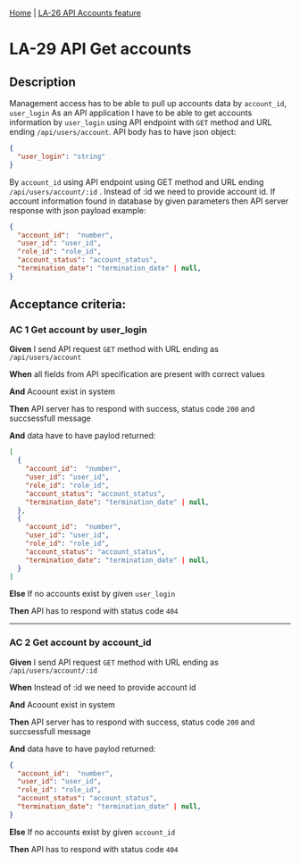 [Home](../library_app_project.md) | [LA-26 API Accounts feature](./LA-26_API_accounts_feature.md)

# LA-29 API Get accounts

## Description

Management access has to be able to pull up accounts data by `account_id`, `user_login`
As an API application I have to be able to get accounts information by `user_login` using API endpoint with `GET` method and URL ending `/api/users/account`. API body has to have json object:

```json
{
  "user_login": "string"
}
```

By `account_id` using API endpoint using GET method and URL ending `/api/users/account/:id` . Instead of :id we need to provide account id. If account information found in database by given parameters then API server response with json payload example:

```json
{
  "account_id":  "number",
  "user_id": "user_id",
  "role_id": "role_id",
  "account_status": "account_status",
  "termination_date": "termination_date" | null,
}
```

## Acceptance criteria:

### AC 1 Get account by user_login

**Given** I send API request `GET` method with URL ending as `/api/users/account`

**When** all fields from API specification are present with correct values

**And** Acoount exist in system

**Then** API server has to respond with success, status code `200` and succsessfull message

**And** data have to have paylod returned:

```json
[
  {
    "account_id":  "number",
    "user_id": "user_id",
    "role_id": "role_id",
    "account_status": "account_status",
    "termination_date": "termination_date" | null,
  },
  {
    "account_id":  "number",
    "user_id": "user_id",
    "role_id": "role_id",
    "account_status": "account_status",
    "termination_date": "termination_date" | null,
  }
]
```

**Else** If no accounts exist by given `user_login`

**Then** API has to respond with status code `404`

---

### AC 2 Get account by account_id

**Given** I send API request `GET` method with URL ending as `/api/users/account/:id`

**When** Instead of :id we need to provide account id

**And** Acoount exist in system

**Then** API server has to respond with success, status code `200` and succsessfull message

**And** data have to have paylod returned:

```json
{
  "account_id":  "number",
  "user_id": "user_id",
  "role_id": "role_id",
  "account_status": "account_status",
  "termination_date": "termination_date" | null,
}
```

**Else** If no accounts exist by given `account_id`

**Then** API has to respond with status code `404`
